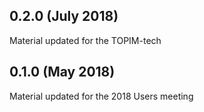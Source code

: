 0.2.0 (July 2018)
-----------------

Material updated for the TOPIM-tech

0.1.0 (May 2018)
----------------

Material updated for the 2018 Users meeting
